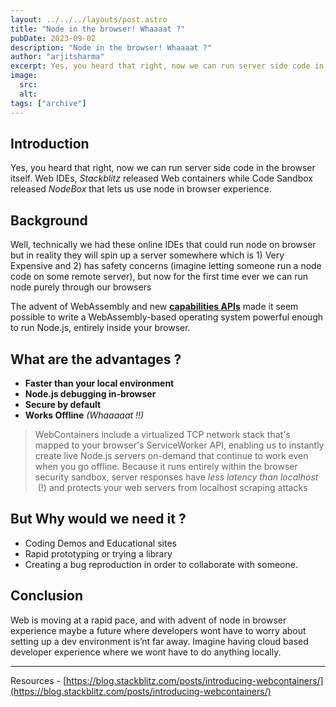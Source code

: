 ```yaml
---
layout: ../../../layouts/post.astro
title: "Node in the browser! Whaaaat ?"
pubDate: 2023-09-02
description: "Node in the browser! Whaaaat ?"
author: "arjitsharma"
excerpt: Yes, you heard that right, now we can run server side code in the browser itself. Web IDEs, Stackblitz released Web containers while Code Sandbox released NodeBox that lets us use node in browser experience.
image:
  src:
  alt:
tags: ["archive"]
---
```


## Introduction

Yes, you heard that right, now we can run server side code in the browser itself. Web IDEs, *Stackblitz* released Web containers while Code Sandbox released *NodeBox* that lets us use node in browser experience.

## Background

Well, technically we had these online IDEs that could run node on browser but in reality they will spin up a server somewhere which is 1) Very Expensive and 2) has safety concerns (imagine letting someone run a node code on some remote server), but now for the first time ever we can run node purely through our browsers

The advent of WebAssembly and new **[capabilities APIs](https://web.dev/fugu-status/)** made it seem possible to write a WebAssembly-based operating system powerful enough to run Node.js, entirely inside your browser.

## What are the advantages ?

- **Faster than your local environment**
- **Node.js debugging in-browser**
- **Secure by default**
- **Works Offline** *(Whaaaaat !!)*

> WebContainers include a virtualized TCP network stack that's mapped to your browser's ServiceWorker API, enabling us to instantly create live Node.js servers on-demand that continue to work even when you go offline. Because it runs entirely within the browser security sandbox, server responses have *less latency than localhost*
 (!) and protects your web servers from localhost scraping attacks
> 

## But Why would we need it ?

- Coding Demos and Educational sites
- Rapid prototyping or trying a library
- Creating a bug reproduction in order to collaborate with someone.

## Conclusion

Web is moving at a rapid pace, and with advent of node in browser experience maybe a future where developers wont have to worry about setting up a dev environment is’nt far away. Imagine having cloud based developer experience where we wont have to do anything locally.

---

Resources - [https://blog.stackblitz.com/posts/introducing-webcontainers/](https://blog.stackblitz.com/posts/introducing-webcontainers/)